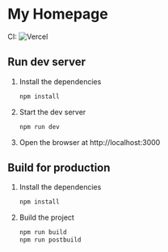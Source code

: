 # My Homepage

CI: ![Vercel](https://vercelbadge.vercel.app/api/Frank-Mayer/homepage)

## Run dev server

1. Install the dependencies
   ```bash
   npm install
   ```
1. Start the dev server
   ```bash
   npm run dev
   ```
1. Open the browser at http://localhost:3000

## Build for production

1. Install the dependencies
   ```bash
   npm install
   ```
1. Build the project
   ```bash
   npm run build
   npm run postbuild
   ```
